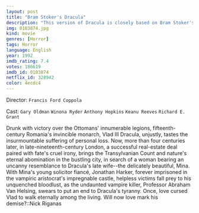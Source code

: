 ```yaml
---
layout: post
title: "Bram Stoker's Dracula"
description: "This version of Dracula is closely based on Bram Stoker's classic novel. Young barrister Jonathan Harker is assigned to a gloomy village in the mists of eastern Europe. He is captured and imprisoned by the undead vampire Dracula, who travels to London, inspired by a photograph of Harker's betrothed, Mina Murray. In Britain, Dracula begins a reign of seduction and terror, draining the life from Mina's closest friend, Lucy Westenra. Luc.."
img: 0103874.jpg
kind: movie
genres: [Horror]
tags: Horror 
language: English
year: 1992
imdb_rating: 7.4
votes: 186619
imdb_id: 0103874
netflix_id: 328942
color: 4ecdc4
---
```

Director: `Francis Ford Coppola`  

Cast: `Gary Oldman` `Winona Ryder` `Anthony Hopkins` `Keanu Reeves` `Richard E. Grant` 

Drunk with victory over the Ottomans' innumerable legions, fifteenth-century Romania's invincible monarch, Vlad III Dracula, unjustly, tastes the insurmountable suffering of personal loss. Now, more than four centuries later, in late-nineteenth-century London, a successful real-estate deal paired with fate's cruel irony, brings the Transylvanian Count and nature's eternal abomination in the bustling city, in search of a woman bearing an uncanny resemblance to Dracula's late wife--the delicately beautiful, Mina. With Mina's young solicitor fiancé, Jonathan Harker, forever imprisoned in the vampiric aristocrat's impregnable castle, helpless victims fall prey to his unquenched bloodlust, as the undaunted vampire killer, Professor Abraham Van Helsing, swears to put an end to Dracula's tyranny. Once, love cursed Vlad to walk eternally among the living. Will now love mark his demise?::Nick Riganas